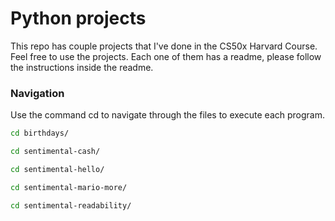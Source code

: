 # Python projects

This repo has couple projects that I've done in the CS50x Harvard Course. Feel free to use the projects. Each one of them has a readme, please follow the instructions inside the readme.

### Navigation

Use the command cd to navigate through the files to execute each program.
```bash
cd birthdays/
```
```bash
cd sentimental-cash/
```
```bash
cd sentimental-hello/
```
```bash
cd sentimental-mario-more/
```
```bash
cd sentimental-readability/
```